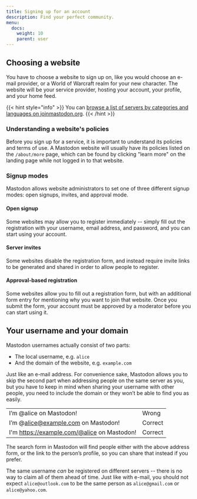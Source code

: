```yaml
---
title: Signing up for an account
description: Find your perfect community.
menu:
  docs:
    weight: 10
    parent: user
---
```


## Choosing a website

You have to choose a website to sign up on, like you would choose an e-mail provider, or a World of Warcraft realm for your new character. The website will be your service provider, hosting your account, your profile, and your home feed.

{{< hint style="info" >}}
You can [browse a list of servers by categories and languages on joinmastodon.org](https://joinmastodon.org/#getting-started).
{{< /hint >}}

### Understanding a website's policies

Before you sign up for a service, it is important to understand its policies and terms of use. A Mastodon website will usually have its policies listed on the `/about/more` page, which can be found by clicking "learn more" on the landing page while not logged in to that website.

### Signup modes

Mastodon allows website administrators to set one of three different signup modes: open signups, invites, and approval mode.

#### Open signup

Some websites may allow you to register immediately -- simply fill out the registration with your username, email address, and password, and you can start using your account.

#### Server invites

Some websites disable the registration form, and instead require invite links to be generated and shared in order to allow people to register.

#### Approval-based registration

Some websites allow you to fill out a registration form, but with an additional form entry for mentioning why you want to join that website. Once you submit the form, your account must be approved by a moderator before you can start using it.

## Your username and your domain

Mastodon usernames actually consist of two parts:

* The local username, e.g. `alice`
* And the domain of the website, e.g. `example.com`

Just like an e-mail address. For convenience sake, Mastodon allows you to skip the second part when addressing people on the same server as you, but you have to keep in mind when sharing your username with other people, you need to include the domain or they won’t be able to find you as easily.

|  |  |
| :--- | :--- |
| I’m @alice on Mastodon! | Wrong |
| I’m @alice@example.com on Mastodon! | Correct |
| I'm https://example.com/@alice on Mastodon! | Correct |

The search form in Mastodon will find people either with the above address form, or the link to the person’s profile, so you can share that instead if you prefer.

The same username _can_ be registered on different servers -- there is no way to claim all of them ahead of time. Just like with e-mail, you should not expect `alice@outlook.com` to be the same person as `alice@gmail.com` or `alice@yahoo.com`.



